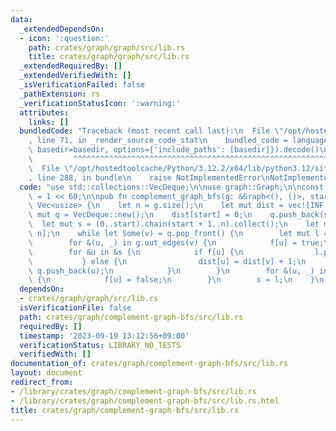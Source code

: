 ```yaml
---
data:
  _extendedDependsOn:
  - icon: ':question:'
    path: crates/graph/graph/src/lib.rs
    title: crates/graph/graph/src/lib.rs
  _extendedRequiredBy: []
  _extendedVerifiedWith: []
  _isVerificationFailed: false
  _pathExtension: rs
  _verificationStatusIcon: ':warning:'
  attributes:
    links: []
  bundledCode: "Traceback (most recent call last):\n  File \"/opt/hostedtoolcache/Python/3.12.2/x64/lib/python3.12/site-packages/onlinejudge_verify/documentation/build.py\"\
    , line 71, in _render_source_code_stat\n    bundled_code = language.bundle(stat.path,\
    \ basedir=basedir, options={'include_paths': [basedir]}).decode()\n          \
    \         ^^^^^^^^^^^^^^^^^^^^^^^^^^^^^^^^^^^^^^^^^^^^^^^^^^^^^^^^^^^^^^^^^^^^^^^^^^^^^^^^^\n\
    \  File \"/opt/hostedtoolcache/Python/3.12.2/x64/lib/python3.12/site-packages/onlinejudge_verify/languages/rust.py\"\
    , line 288, in bundle\n    raise NotImplementedError\nNotImplementedError\n"
  code: "use std::collections::VecDeque;\n\nuse graph::Graph;\n\nconst INF: usize\
    \ = 1 << 60;\n\npub fn complement_graph_bfs(g: &Graph<(), ()>, start: usize) ->\
    \ Vec<usize> {\n    let n = g.size();\n    let mut dist = vec![INF; n];\n    let\
    \ mut q = VecDeque::new();\n    dist[start] = 0;\n    q.push_back(start);\n  \
    \  let mut s = (0..start).chain(start + 1..n).collect();\n    let mut f = vec![false;\
    \ n];\n    while let Some(v) = q.pop_front() {\n        let mut l = vec![];\n\
    \        for &(u, _) in g.out_edges(v) {\n            f[u] = true;\n        }\n\
    \        for &u in &s {\n            if f[u] {\n                l.push(u);\n \
    \           } else {\n                dist[u] = dist[v] + 1;\n               \
    \ q.push_back(u);\n            }\n        }\n        for &(u, _) in g.out_edges(v)\
    \ {\n            f[u] = false;\n        }\n        s = l;\n    }\n    dist\n}\n"
  dependsOn:
  - crates/graph/graph/src/lib.rs
  isVerificationFile: false
  path: crates/graph/complement-graph-bfs/src/lib.rs
  requiredBy: []
  timestamp: '2023-09-19 13:12:56+09:00'
  verificationStatus: LIBRARY_NO_TESTS
  verifiedWith: []
documentation_of: crates/graph/complement-graph-bfs/src/lib.rs
layout: document
redirect_from:
- /library/crates/graph/complement-graph-bfs/src/lib.rs
- /library/crates/graph/complement-graph-bfs/src/lib.rs.html
title: crates/graph/complement-graph-bfs/src/lib.rs
---
```

